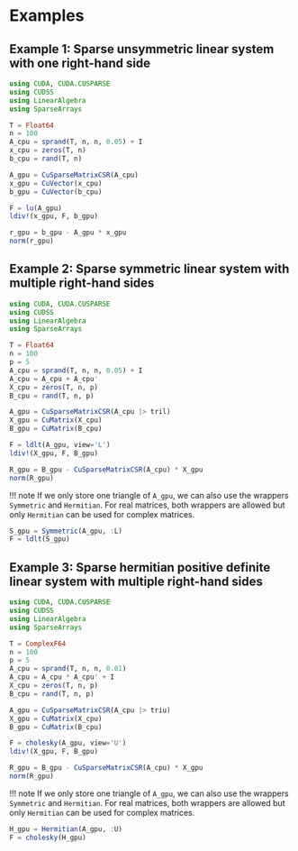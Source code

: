 # Examples

## Example 1: Sparse unsymmetric linear system with one right-hand side

```julia
using CUDA, CUDA.CUSPARSE
using CUDSS
using LinearAlgebra
using SparseArrays

T = Float64
n = 100
A_cpu = sprand(T, n, n, 0.05) + I
x_cpu = zeros(T, n)
b_cpu = rand(T, n)

A_gpu = CuSparseMatrixCSR(A_cpu)
x_gpu = CuVector(x_cpu)
b_gpu = CuVector(b_cpu)

F = lu(A_gpu)
ldiv!(x_gpu, F, b_gpu)

r_gpu = b_gpu - A_gpu * x_gpu
norm(r_gpu)
```

## Example 2: Sparse symmetric linear system with multiple right-hand sides

```julia
using CUDA, CUDA.CUSPARSE
using CUDSS
using LinearAlgebra
using SparseArrays

T = Float64
n = 100
p = 5
A_cpu = sprand(T, n, n, 0.05) + I
A_cpu = A_cpu + A_cpu'
X_cpu = zeros(T, n, p)
B_cpu = rand(T, n, p)

A_gpu = CuSparseMatrixCSR(A_cpu |> tril)
X_gpu = CuMatrix(X_cpu)
B_gpu = CuMatrix(B_cpu)

F = ldlt(A_gpu, view='L')
ldiv!(X_gpu, F, B_gpu)

R_gpu = B_gpu - CuSparseMatrixCSR(A_cpu) * X_gpu
norm(R_gpu)
```

!!! note
    If we only store one triangle of `A_gpu`, we can also use the wrappers `Symmetric` and `Hermitian`. For real matrices, both wrappers are allowed but only `Hermitian` can be used for complex matrices.

```julia
S_gpu = Symmetric(A_gpu, :L)
F = ldlt(S_gpu)
```

## Example 3: Sparse hermitian positive definite linear system with multiple right-hand sides

```julia
using CUDA, CUDA.CUSPARSE
using CUDSS
using LinearAlgebra
using SparseArrays

T = ComplexF64
n = 100
p = 5
A_cpu = sprand(T, n, n, 0.01)
A_cpu = A_cpu * A_cpu' + I
X_cpu = zeros(T, n, p)
B_cpu = rand(T, n, p)

A_gpu = CuSparseMatrixCSR(A_cpu |> triu)
X_gpu = CuMatrix(X_cpu)
B_gpu = CuMatrix(B_cpu)

F = cholesky(A_gpu, view='U')
ldiv!(X_gpu, F, B_gpu)

R_gpu = B_gpu - CuSparseMatrixCSR(A_cpu) * X_gpu
norm(R_gpu)
```

!!! note
    If we only store one triangle of `A_gpu`, we can also use the wrappers `Symmetric` and `Hermitian`. For real matrices, both wrappers are allowed but only `Hermitian` can be used for complex matrices.

```julia
H_gpu = Hermitian(A_gpu, :U)
F = cholesky(H_gpu)
```
